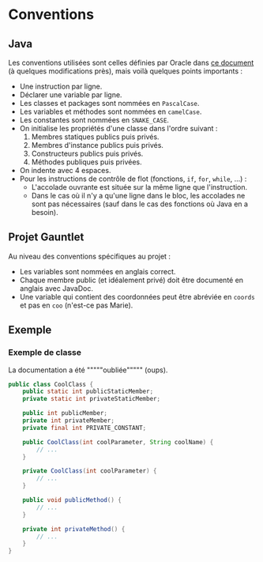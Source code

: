 # Conventions

## Java

Les conventions utilisées sont celles définies par Oracle dans [ce document](https://www.oracle.com/technetwork/java/codeconventions-150003.pdf) (à quelques modifications près), mais voilà quelques points importants :

- Une instruction par ligne.
- Déclarer une variable par ligne.
- Les classes et packages sont nommées en `PascalCase`.
- Les variables et méthodes sont nommées en `camelCase`.
- Les constantes sont nommées en `SNAKE_CASE`.
- On initialise les propriétés d'une classe dans l'ordre suivant :
    1. Membres statiques publics puis privés.
    2. Membres d'instance publics puis privés.
    3. Constructeurs publics puis privés.
    4. Méthodes publiques puis privées.
- On indente avec 4 espaces.
- Pour les instructions de contrôle de flot (fonctions, `if`, `for`, `while`, ...) :
    - L'accolade ouvrante est située sur la même ligne que l'instruction.
    - Dans le cas où il n'y a qu'une ligne dans le bloc, les accolades ne sont pas nécessaires (sauf dans le cas des fonctions où Java en a besoin).

## Projet Gauntlet

Au niveau des conventions spécifiques au projet :

- Les variables sont nommées en anglais correct.
- Chaque membre public (et idéalement privé) doit être documenté en anglais avec JavaDoc.
- Une variable qui contient des coordonnées peut être abréviée en `coords` et pas en `coo` (n'est-ce pas Marie).

## Exemple

### Exemple de classe

La documentation a été """""oubliée""""" (oups).

```java
public class CoolClass {
    public static int publicStaticMember;
    private static int privateStaticMember;

    public int publicMember;
    private int privateMember;
    private final int PRIVATE_CONSTANT;

    public CoolClass(int coolParameter, String coolName) {
        // ...
    }

    private CoolClass(int coolParameter) {
        // ...
    }

    public void publicMethod() {
        // ...
    }

    private int privateMethod() {
        // ...
    }
}
```
